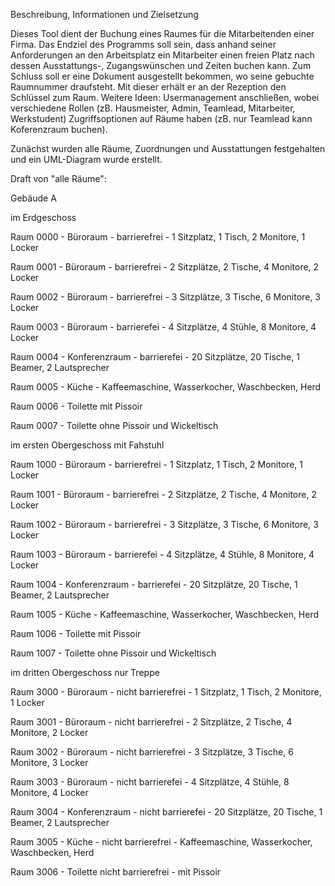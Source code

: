 Beschreibung, Informationen und Zielsetzung

Dieses Tool dient der Buchung eines Raumes für die Mitarbeitenden einer Firma. 
Das Endziel des Programms soll sein, dass anhand seiner Anforderungen an den Arbeitsplatz ein Mitarbeiter einen freien Platz nach 
dessen Ausstattungs-, Zugangswünschen und Zeiten buchen kann.
Zum Schluss soll er eine Dokument ausgestellt bekommen, wo seine gebuchte Raumnummer draufsteht. Mit dieser erhält er an der Rezeption den Schlüssel zum Raum.
Weitere Ideen: Usermanagement anschließen, wobei verschiedene Rollen (zB. Hausmeister, Admin, Teamlead, Mitarbeiter, Werkstudent) Zugriffsoptionen auf Räume haben (zB. nur Teamlead kann
Koferenzraum buchen).

Zunächst wurden alle Räume, Zuordnungen und Ausstattungen festgehalten und ein UML-Diagram wurde erstellt.






Draft von "alle Räume":

Gebäude A

im Erdgeschoss 

Raum 0000 - Büroraum - barrierefrei - 1 Sitzplatz, 1 Tisch, 2 Monitore, 1 Locker

Raum 0001 - Büroraum - barrierefrei - 2 Sitzplätze, 2 Tische, 4 Monitore, 2 Locker

Raum 0002 - Büroraum - barrierefrei - 3 Sitzplätze, 3 Tische, 6 Monitore, 3 Locker

Raum 0003 - Büroraum - barrierefei - 4 Sitzplätze, 4 Stühle, 8 Monitore, 4 Locker

Raum 0004 - Konferenzraum - barrierefei - 20 Sitzplätze, 20 Tische, 1 Beamer, 2 Lautsprecher

Raum 0005 - Küche - Kaffeemaschine, Wasserkocher, Waschbecken, Herd

Raum 0006 - Toilette mit Pissoir

Raum 0007 - Toilette ohne Pissoir und Wickeltisch

im ersten Obergeschoss mit Fahstuhl

Raum 1000 - Büroraum - barrierefrei - 1 Sitzplatz, 1 Tisch, 2 Monitore, 1 Locker

Raum 1001 - Büroraum - barrierefrei - 2 Sitzplätze, 2 Tische, 4 Monitore, 2 Locker

Raum 1002 - Büroraum - barrierefrei - 3 Sitzplätze, 3 Tische, 6 Monitore, 3 Locker

Raum 1003 - Büroraum - barrierefei - 4 Sitzplätze, 4 Stühle, 8 Monitore, 4 Locker

Raum 1004 - Konferenzraum - barrierefei - 20 Sitzplätze, 20 Tische, 1 Beamer, 2 Lautsprecher

Raum 1005 - Küche - Kaffeemaschine, Wasserkocher, Waschbecken, Herd

Raum 1006 - Toilette mit Pissoir

Raum 1007 - Toilette ohne Pissoir und Wickeltisch

im dritten Obergeschoss nur Treppe

Raum 3000 - Büroraum - nicht barrierefrei - 1 Sitzplatz, 1 Tisch, 2 Monitore, 1 Locker

Raum 3001 - Büroraum - nicht barrierefrei - 2 Sitzplätze, 2 Tische, 4 Monitore, 2 Locker

Raum 3002 - Büroraum - nicht barrierefrei - 3 Sitzplätze, 3 Tische, 6 Monitore, 3 Locker

Raum 3003 - Büroraum - nicht barrierefei - 4 Sitzplätze, 4 Stühle, 8 Monitore, 4 Locker

Raum 3004 - Konferenzraum - nicht barrierefei - 20 Sitzplätze, 20 Tische, 1 Beamer, 2 Lautsprecher

Raum 3005 - Küche - nicht barrierefrei - Kaffeemaschine, Wasserkocher, Waschbecken, Herd

Raum 3006 - Toilette nicht barrierefrei - mit Pissoir

